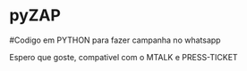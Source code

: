 # pyZAP


#Codigo em PYTHON para fazer campanha no whatsapp

Espero que goste, compativel com o MTALK e PRESS-TICKET

